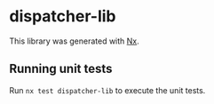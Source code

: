 # dispatcher-lib

This library was generated with [Nx](https://nx.dev).

## Running unit tests

Run `nx test dispatcher-lib` to execute the unit tests.

